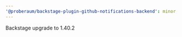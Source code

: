 ```yaml
---
'@proberaum/backstage-plugin-github-notifications-backend': minor
---
```


Backstage upgrade to 1.40.2
